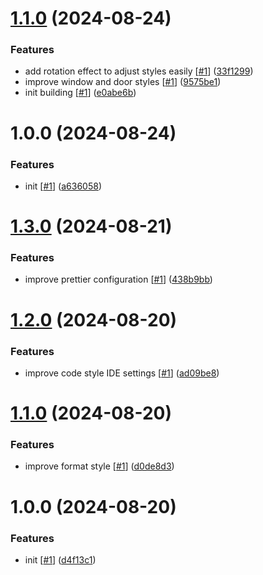 # [1.1.0](https://github.com/d3p1/3d-css-building/compare/v1.0.0...v1.1.0) (2024-08-24)


### Features

* add rotation effect to adjust styles easily [[#1](https://github.com/d3p1/3d-css-building/issues/1)] ([33f1299](https://github.com/d3p1/3d-css-building/commit/33f129992324f5341ab79be2a58b2d31d69ae02d))
* improve window and door styles [[#1](https://github.com/d3p1/3d-css-building/issues/1)] ([9575be1](https://github.com/d3p1/3d-css-building/commit/9575be1f771914a08fc008ee4675db20d13a4efd))
* init building [[#1](https://github.com/d3p1/3d-css-building/issues/1)] ([e0abe6b](https://github.com/d3p1/3d-css-building/commit/e0abe6b76ec7b6dcaee52c4c5cd6d0d6a19a61ed))

# 1.0.0 (2024-08-24)


### Features

* init [[#1](https://github.com/d3p1/3d-css-building/issues/1)] ([a636058](https://github.com/d3p1/3d-css-building/commit/a6360580a4772b76dc15b8719befda4ca245e72e))

# [1.3.0](https://github.com/d3p1/base-css-template/compare/v1.2.0...v1.3.0) (2024-08-21)


### Features

* improve prettier configuration [[#1](https://github.com/d3p1/base-css-template/issues/1)] ([438b9bb](https://github.com/d3p1/base-css-template/commit/438b9bbe1db69c50a5677addfeb1b2bd6b4f3472))

# [1.2.0](https://github.com/d3p1/base-css-template/compare/v1.1.0...v1.2.0) (2024-08-20)


### Features

* improve code style IDE settings [[#1](https://github.com/d3p1/base-css-template/issues/1)] ([ad09be8](https://github.com/d3p1/base-css-template/commit/ad09be820e72867bd2b9de1ccece745f90025da5))

# [1.1.0](https://github.com/d3p1/base-css-template/compare/v1.0.0...v1.1.0) (2024-08-20)


### Features

* improve format style [[#1](https://github.com/d3p1/base-css-template/issues/1)] ([d0de8d3](https://github.com/d3p1/base-css-template/commit/d0de8d3f14c6e2269ce2e52dba879447bc385996))

# 1.0.0 (2024-08-20)


### Features

* init [[#1](https://github.com/d3p1/base-css-template/issues/1)] ([d4f13c1](https://github.com/d3p1/base-css-template/commit/d4f13c1ab002cc7a8f9e75aef2af0ca90a5254f2))
